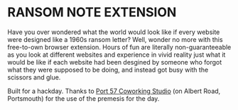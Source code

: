 # RANSOM NOTE EXTENSION

Have you over wondered what the world would look like if every website were designed like a 1960s ransom letter?  Well, wonder no more with this free-to-own browser extension.  Hours of fun are literally non-guaranteeable as you look at different websites and experience in vivid reality just what it would be like if each website had been desgined by someone who forgot what they were supposed to be doing, and instead got busy with the scissors and glue.

Built for a hackday.  Thanks to [Port 57 Coworking Studio](https://www.port57.com/) (on Albert Road, Portsmouth) for the use of the premesis for the day.
